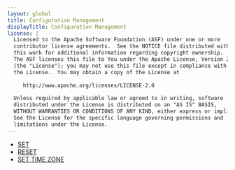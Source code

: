 ```yaml
---
layout: global
title: Configuration Management
displayTitle: Configuration Management
license: |
  Licensed to the Apache Software Foundation (ASF) under one or more
  contributor license agreements.  See the NOTICE file distributed with
  this work for additional information regarding copyright ownership.
  The ASF licenses this file to You under the Apache License, Version 2.0
  (the "License"); you may not use this file except in compliance with
  the License.  You may obtain a copy of the License at
 
     http://www.apache.org/licenses/LICENSE-2.0
 
  Unless required by applicable law or agreed to in writing, software
  distributed under the License is distributed on an "AS IS" BASIS,
  WITHOUT WARRANTIES OR CONDITIONS OF ANY KIND, either express or implied.
  See the License for the specific language governing permissions and
  limitations under the License.
---
```


 * [SET](sql-ref-syntax-aux-conf-mgmt-set.html)
 * [RESET](sql-ref-syntax-aux-conf-mgmt-reset.html)
 * [SET TIME ZONE](sql-ref-syntax-aux-conf-mgmt-set-timezone.html)


